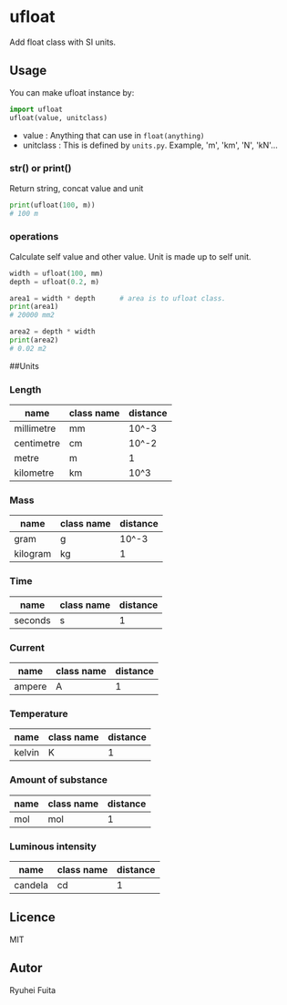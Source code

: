 # ufloat
Add float class with SI units.

## Usage
You can make ufloat instance by:
```python
import ufloat
ufloat(value, unitclass)
```
* value : Anything that can use in `float(anything)` 
* unitclass : This is defined by `units.py`. Example, 'm', 'km', 'N', 'kN'...

### str() or print()
Return string, concat value and unit
```python
print(ufloat(100, m))
# 100 m
```

### operations
Calculate self value and other value. Unit is made up to self unit.
```python
width = ufloat(100, mm)
depth = ufloat(0.2, m)

area1 = width * depth      # area is to ufloat class.
print(area1)
# 20000 mm2

area2 = depth * width
print(area2)
# 0.02 m2
```

##Units

### Length

| name | class name | distance |
| --- | --- | --- |
| millimetre | mm | 10^-3 |
| centimetre | cm | 10^-2 |
| metre | m | 1 |
| kilometre | km | 10^3 |

### Mass

| name | class name | distance |
| --- | --- | --- |
| gram | g | 10^-3 |
| kilogram | kg | 1 |

### Time

| name | class name | distance |
| --- | --- | --- |
| seconds | s | 1 |

### Current

| name | class name | distance |
| --- | --- | --- |
| ampere | A | 1 |

### Temperature

| name | class name | distance |
| --- | --- | --- |
| kelvin | K | 1 |

### Amount of substance

| name | class name | distance |
| --- | --- | --- |
| mol | mol | 1 |

### Luminous intensity

| name | class name | distance |
| --- | --- | --- |
| candela | cd | 1 |

## Licence
MIT

## Autor
Ryuhei Fuita
